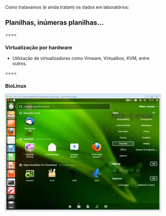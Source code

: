 <!-- .slide: data-background="img/background.jpg" -->

Como tratavamos (e ainda tratam) os dados em laboratórios:

## Planilhas, inúmeras planilhas...

====

### Virtualização por hardware

- Utilização de virtualizadores como Vmware, Virtualbox, KVM, entre outros.

====

### BioLinux

![avatar][avatar] <!-- .element: class="pull-center" -->

[avatar]: ../shared/img/biolinux.jpg
